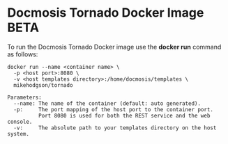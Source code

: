 # Docmosis Tornado Docker Image BETA

To run the Docmosis Tornado Docker image use the **docker run** command as follows:

    docker run --name <container name> \
      -p <host port>:8080 \
      -v <host templates directory>:/home/docmosis/templates \
      mikehodgson/tornado

    Parameters:
      --name: The name of the container (default: auto generated).
      -p:     The port mapping of the host port to the container port.
              Port 8080 is used for both the REST service and the web console.
      -v:     The absolute path to your templates directory on the host system.
